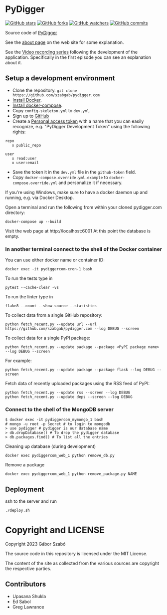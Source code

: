 # PyDigger

[![GitHub stars](https://img.shields.io/github/stars/szabgab/pydigger.com.svg)](https://github.com/szabgab/pydigger.com/stargazers) [![GitHub forks](https://img.shields.io/github/forks/szabgab/pydigger.com.svg)](https://github.com/szabgab/pydigger.com/network/members) [![GitHub watchers](https://img.shields.io/github/watchers/szabgab/pydigger.com.svg)](https://github.com/szabgab/pydigger.com/watchers) [![GitHub commits](https://img.shields.io/github/commit-activity/m/szabgab/pydigger.com.svg)](https://github.com/szabgab/pydigger.com/commits)

Source code of [PyDigger](https://pydigger.com/)

See the [about page](https://pydigger.com/about) on the web site for some explanation.

See the [Video recording series](https://code-maven.com/pydigger) following the development of the application.
Specifically in the first episode you can see an explanation about it.

## Setup a development environment

* Clone the repository. `git clone https://github.com/szabgab/pydigger.com`
* [Install Docker](https://docs.docker.com/get-docker/).
* [Install docker-compose](https://docs.docker.com/compose/install/).
* Copy `config-skeleton.yml` to `dev.yml`.
* Sign up to [GitHub](https://github.com/)
* Create a [Personal access token](https://github.com/settings/tokens) with a name that you can easily recognize, e.g. "PyDigger Development Token" using the following rights:

```
repo
   x public_repo

user
   x read:user
   x user:email
```
* Save the token it in the `dev.yml` file in the `github-token` field.
* Copy `docker-compose.override.yml.example` to `docker-compose.override.yml` and personalize it if necessary.

If you're using Windows, make sure to have a docker daemon up and running, e.g. via Docker Desktop.

Open a terminal and run the following from within your cloned pydigger.com directory:
```
docker-compose up --build
```

Visit the web page at http://localhost:6001 At this point the database is empty.

### In another terminal connect to the shell of the Docker container

You can use either docker name or container ID:
```
docker exec -it pydiggercom-cron-1 bash
```

To run the tests type in

```
pytest --cache-clear -vs
```

To run the linter type in
```
flake8 --count --show-source --statistics
```

To collect data from a single GitHub repository:

```
python fetch_recent.py --update url --url https://github.com/szabgab/pydigger.com --log DEBUG --screen
```

To collect data for a single PyPI package:

```
python fetch_recent.py --update package --package <PyPI package name> --log DEBUG --screen
```

For example:

```
python fetch_recent.py --update package --package flask --log DEBUG --screen
```

Fetch data of recently uploaded packages using the RSS feed of PyPI:

```
python fetch_recent.py --update rss --screen --log DEBUG
python fetch_recent.py --update deps --screen --log DEBUG
```

### Connect to the shell of the MongoDB server

```
$ docker exec -it pydiggercom_mymongo_1 bash
# mongo -u root -p Secret # to login to mongodb
> use pydigger # pydigger is our database name
> db.dropDatabase() # To drop the pydigger database
> db.packages.find() # To list all the entries
```

Cleaning up database (during development)

```
docker exec pydiggercom_web_1 python remove_db.py
```

Remove a package

```
docker exec pydiggercom_web_1 python remove_package.py NAME
```


## Deployment

ssh to the server and run

```
./deploy.sh
```

Copyright and LICENSE
======================

Copyright 2023 Gábor Szabó

The source code in this repository is licensed under the MIT License.

The content of the site as collected from the various sources
are copyright the respective parties.

## Contributors

* Upasana Shukla
* Ed Sabol
* Greg Lawrance

